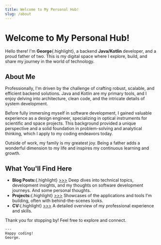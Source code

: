 ```yaml
---
title: Welcome to My Personal Hub!
slug: /about
---
```


# Welcome to My Personal Hub!

Hello there! I'm **George**{.highlight}, a backend **Java/Kotlin** developer, and a proud father of two. This is my digital space where I explore, build, and share my journey in the world of technology.

## About Me

Professionally, I'm driven by the challenge of crafting robust, scalable, and efficient backend solutions. Java and Kotlin are my primary tools, and I enjoy delving into architecture, clean code, and the intricate details of system development.

Before fully immersing myself in software development, I gained valuable experience as a design engineer, specializing in optical instruments for scientific and space projects. This background provided a unique perspective and a solid foundation in problem-solving and analytical thinking, which I apply to my coding endeavors today.

Outside of work, my family is my greatest joy. Being a father adds a wonderful dimension to my life and inspires my continuous learning and growth.

## What You'll Find Here

*   **Blog Posts:**{.highlight} [>>>](blog) Deep dives into technical topics, development insights, and my thoughts on software development journeys. And some personal thoughts.
*   **Projects:**{.highlight} [>>>](projects) Showcases of the applications and tools I'm building, often with behind-the-scenes looks.
*   **CV:**{.highlight} [>>>](cv) A detailed overview of my professional experience and skills.

Thank you for stopping by! Feel free to explore and connect.

```
---
Happy coding!
George.
```
